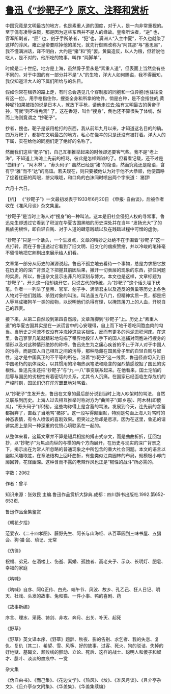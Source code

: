 # [鲁迅《“抄靶子”》原文、注释和赏析](https://www.vrrw.net/wx/9686.html)

中国究竟是文明最古的地方，也是素重人道的国度，对于人，是一向非常重视的。至于偶有凌辱诛戮，那是因为这些东西并不是人的缘故。皇帝所诛者，“逆” 也，官军所剿者，“匪” 也，刽子手所杀者，“犯”也，满洲人“入主中夏”，不久也就染了这样的淳风，雍正皇帝要除掉他的弟兄，就先行御赐改称为“阿其那”与“塞思黑”，我不懂满洲话，译不明白，大约是“猪”和“狗”罢。黄巢造反，以人为粮，但若说他吃人，是不对的，他所吃的物事，叫作 “两脚羊”。

时候是二十世纪，地方是上海，虽然骨子里永是“素重人道”，但表面上当然会有些不同的。对于中国的有一部分并不是“人”的生物，洋大人如何赐谥，我不得而知，我仅知道洋大人的下属们所给与的名目。

假如你常在租界的路上走，有时总会遇见几个穿制服的同胞和一位异胞(也往往没有这一位)，用手枪指住你，搜查全身和所拿的物件。倘是白种，是不会指住的;黄种呢?如果被指的说是日本人，就放下手枪，请他走过去;独有文明最古的黄帝子孙，可就“则不得免焉” 了。这在香港，叫作“搜身”，倒也还不算很失了体统，然而上海则竟谓之 “抄靶子”。

抄者，搜也，靶子是该用枪打的东西，我从前年九月以来，才知道这名目的的确。四万万靶子，都排在文明最古的地方，私心在侥幸的只是还没有被打着。洋大人的下属，实在给他的同胞们定了绝好的名称了。

然而我们这些“靶子”们，自己互相推举起来的时候却还要客气些。我不是“老上海”，不知道上海滩上先前的相骂，彼此是怎样赐谥的了。但看看记载，还不过是 “曲辫子”，“阿木林”。“寿头码子” 虽然已经是“猪”的隐语，然而究竟还是隐语，含有宁“雅”而不“达”的高谊。若夫现在，则只要被他认为对于他不大恭顺，他便圆睁了绽着红筋的两眼，挤尖喉咙，和口角的白沫同时喷出两个字来道： 猪猡!

六月十六日。



【析】 《“抄靶子”》一文最初发表于1933年6月20日 《申报· 自由谈》，后被作者收在《准风月谈》杂文集里。

“抄靶子”是当时上海人对“搜身”的一种叫法。这本是旧社会侵犯人权的寻常事，鲁迅先生却透过它看到了积淀在华夏古国黑暗的历史深处并在当年 “发扬光大”了的民族劣根性，即自轻自贱、对于人道的肆意践踏以及在践踏过程中可憎的虚伪。

“抄靶子”只是一个话头，一个生发点，文章的精妙之处绝不在于围着“抄靶子”这一点打转，而在于鲁迅透过它看到了旧文明、旧文化的痼疾赞瘤，并以冷峻的笔锋毫不留情地把它剜剔出来展示给人们看。

文章第一部分从历史的渊源说起。鲁迅不孤立地去看待一个事物，总是力求把它放在历史的的深广背景之下把握其前因后果，撇开一切表层的现象的东西，抓住问题的实质。所以，鲁迅杂文显示出非凡的深刻与博大。本文也是这样，文章标题为 “抄靶子”，开头这一段却绕开它，只说古代的传统，为“抄靶子”这个话头埋下伏笔。作者一一列举了皇帝、官军、刽子手、满清君主以及造反的黄巢等历史上各色人物对于他们践踏、杀戮对象的叫法。叫法虽五花八门，但精神实质一贯，都是把人辱骂成猪狗羊一类的动物，以说明他们杀得有理，以掩饰屠刀上的人血，开脱自己的罪责。

接下来，从第二自然段到第四自然段，文章落脚到“抄靶子”上。历史上“素重人道”的华夏古国其实是在一派谎言中的心安理得，自上而下地干着吃同胞血肉的勾当。当历史之河流不仅没有冲洗掉这些劣根性，反而有更多的污泥淤积河床。在这里，鲁迅寥寥几笔就精彩地勾描了租界地段洋人手下的国人巡捕对同胞进行搜身的情形以及对这种情形绝妙的称呼。鲁迅先生为之痛心疾首的不止于洋人对于中国人的污辱，而是国人自己相互之间的污辱，那种隐藏在国民骨子里的自轻自贱与奴性，这才是中国真正的不平等的所在。沿着“抄靶子”这一线索，鲁迅径直切入到旧中国老朽的肌体深处，以其惯用的冷嘲热讽笔法和隐含的强烈情感挖掘了国民的劣根性。鲁迅先生还把“抄靶子”与“九·一八”事变联系起来。在他看来，国土沦陷的屈辱与国民的劣根性有着密切的关系，尤其令人沉痛。在国家已经面临生存危机的严峻时刻，国民们仍在浑浑噩噩地对骂着。

从“抄靶子”生发开去，鲁迅在文章的最后部分说到当时上海人吵架时的骂法，自然又联系到历史。上海人过去相互推举时称对方为“曲辫子”(即乡愚)、阿木林(即傻瓜)，“寿头码子”(即猪)，这些均称得上是含蓄的骂法。发展到今天，连先前的含蓄都摒弃了，直截了当地骂“猪猡”。这一段写得颇幽默，特别是勾画上海人对骂时的神态表情，有令人喷饭的喜剧效果。但笑过之后却是悲凉，因为在这里，鲁迅的谐谑实质上是同一种深重的忧愤心境联系在一起的。

从整体来看，这篇文章并不算是短兵相接的搏击式杂文，而是曲曲折折，迂回包抄，以“抄靶子”为焦点向纵的与横的两个方向展开，在历史与现实的深广背景之下，揭示出在为常人所忽略的普通现象之中所包含的重大社会问题。本文的语言以幽默风趣取胜，在章法结构上回环曲折，有些类似江南园林的布局，规模极小却门廓回转，花径幽深。这种含而不露的老辣作风也正是“韧性的战斗”所必需的。

字数：2062

作者：曾平

知识来源：张效民 主编.鲁迅作品赏析大辞典.成都：四川辞书出版社.1992.第652-653页.

鲁迅作品全集鉴赏

《朝花夕拾》

范爱农、《二十四孝图》、藤野先生、阿长与山海经、从百草园到三味书屋、五猖会、狗·猫·鼠、琐记、无常

《仿徨》

祝福、弟兄、在酒楼上、伤逝、离婚、孤独者、高老夫子、示众、长明灯、肥皂、幸福的家庭

《呐喊》

《呐喊》自序、阿Q正传、白光、端午节、风波、故乡、孔乙己、狂人日记、明天、社戏、头发的故事、兔和猫、一件小事、鸭的喜剧、药

《故事新编》

序言、理水、采薇、铸剑、非攻、奔月、出关、补天、起死

《野草》

《野草》英文译本序、《野草》题辞、秋夜、影的告别、求乞者、我的失恋、复仇、复仇〔其二〕、希望、雪、风筝、好的故事、过客、死火、狗的驳诘、失掉的好地狱、墓碣文、颓败线的颤动、立论、死后、这样的战士、聪明人和傻子和奴才、腊叶、淡淡的血痕中、一觉

杂文集

《伪自由书》、《而己集》、《花边文学》、《热风》、《坟》、《准风月谈》、《且介亭杂文》、《且介亭杂文附集》、《华盖集》、《华盖集续编》

